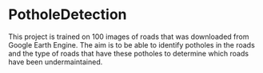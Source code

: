 # PotholeDetection
This project is trained on 100 images of roads that was downloaded from Google Earth Engine. The aim is to be able to identify potholes in the roads and the type of roads that have these potholes to determine which roads have been undermaintained.
